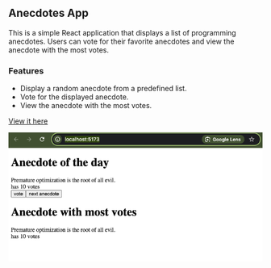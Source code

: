 ## Anecdotes App
This is a simple React application that displays a list of programming anecdotes. Users can vote for their favorite anecdotes and view the anecdote with the most votes.

### Features
- Display a random anecdote from a predefined list.
- Vote for the displayed anecdote.
- View the anecdote with the most votes.

[View it here](https://frolicking-sfogliatella-47b20c.netlify.app/)

![Sample](/doc/screenshot.png)
